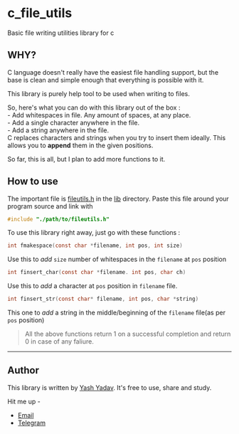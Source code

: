 # c_file_utils
Basic file writing utilities library for c


## WHY?
C language doesn't really have the easiest file handling support, but the base is clean and simple enough that everything is possible with it.

This library is purely help tool to be used when writing to files.

So, here's what you can do with this library out of the box :  
        - Add whitespaces in file. Any amount of spaces, at any place.  
        - Add a single character anywhere in the file.  
        - Add a string anywhere in the file.  
C replaces characters and strings when you try to insert them ideally. This allows you to **append** them in the given positions.

So far, this is all, but I plan to add more functions to it.

## How to use
The important file is [fileutils.h](/lib/fileutils.h) in the [lib](/lib) directory.
Paste this file around your program source and link with
```c
#include "./path/to/fileutils.h"
```

To use this library right away, just go with these functions :

```c
int fmakespace(const char *filename, int pos, int size) 
```
Use this to _add_ `size` number of whitespaces in the `filename` at `pos` position
```c
int finsert_char(const char *filename. int pos, char ch) 
```
Use this to _add_ a character at `pos` position in `filename` file.
```c
int finsert_str(const char* filename, int pos, char *string)
```
This one to _add_ a string in the middle/beginning of the `filename` file(as per `pos` position)

> All the above functions return 1 on a successful completion and return 0 in case of any faliure.

----

## Author

This library is written by [Yash Yadav](https://github.com/OhYash).
It's free to use, share and study.

Hit me up -
- [Email](mailto:yashdimpu@gmail.com)
- [Telegram](http://t.me/OhYash)
